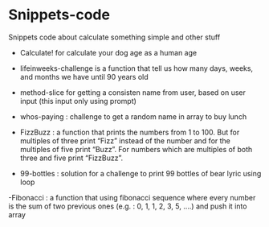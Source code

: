 # Snippets-code
Snippets code about calculate something simple and other stuff

- Calculate! for calculate your dog age as a human age

- lifeinweeks-challenge is a function that tell us how many days, weeks, and months we have until 90 years old

- method-slice for getting a consisten name from user, based on user input (this input only using prompt) 

- whos-paying : challenge to get a random name in array to buy lunch

- FizzBuzz : a function that prints the numbers from 1 to 100. But for multiples of three print “Fizz” instead of the number and for the multiples of five print “Buzz”. For
numbers which are multiples of both three and five print “FizzBuzz”.

- 99-bottles : solution for a challenge to print 99 bottles of bear lyric using loop

-Fibonacci : a function that using fibonacci sequence where every number is the sum of two previous ones (e.g. : 0, 1, 1, 2, 3, 5, ....) and push it into array
